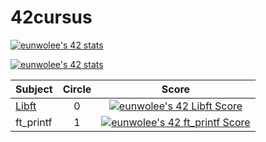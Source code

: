 # 42cursus

[![eunwolee's 42 stats](https://badge42.vercel.app/api/v2/clb1l2gnk00160fmlwuxxmvs4/stats?cursusId=9&coalitionId=piscine)](https://github.com/JaeSeoKim/badge42)

[![eunwolee's 42 stats](https://badge42.vercel.app/api/v2/clb1l2gnk00160fmlwuxxmvs4/stats?cursusId=21&coalitionId=85)](https://github.com/JaeSeoKim/badge42)


|Subject|Circle|Score|
|-------|:----:|:---:|
|[Libft](https://github.com/EUNWOOLEEE/42cursus/tree/main/Libft)|0|[![eunwolee's 42 Libft Score](https://badge42.vercel.app/api/v2/clb1l2gnk00160fmlwuxxmvs4/project/2867997)](https://github.com/JaeSeoKim/badge42)|
|ft_printf|1|[![eunwolee's 42 ft_printf Score](https://badge42.vercel.app/api/v2/clb1l2gnk00160fmlwuxxmvs4/project/2904542)](https://github.com/JaeSeoKim/badge42)|
